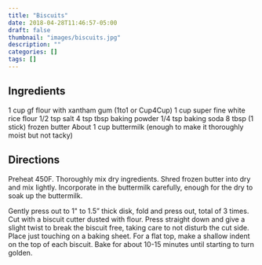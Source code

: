```yaml
---
title: "Biscuits"
date: 2018-04-28T11:46:57-05:00
draft: false
thumbnail: "images/biscuits.jpg"
description: ""
categories: []
tags: []
---
```


Ingredients
---

1 cup gf flour with xantham gum (1to1 or Cup4Cup)
1 cup super fine white rice flour
1/2 tsp salt
4 tsp tbsp baking powder
1/4 tsp baking soda
8 tbsp (1 stick) frozen butter
About 1 cup buttermilk (enough to make it thoroughly moist but not tacky)

Directions
---

Preheat 450F. Thoroughly mix dry ingredients. Shred frozen butter into dry and mix lightly. Incorporate in the buttermilk carefully, enough for the dry to soak up the buttermilk.

Gently press out to 1" to 1.5” thick disk, fold and press out, total of 3 times. Cut with a biscuit cutter dusted with flour. Press straight down and give a slight twist to break the biscuit free, taking care to not disturb the cut side. Place just touching on a baking sheet. For a flat top, make a shallow indent on the top of each biscuit. Bake for about 10-15 minutes until starting to turn golden.
